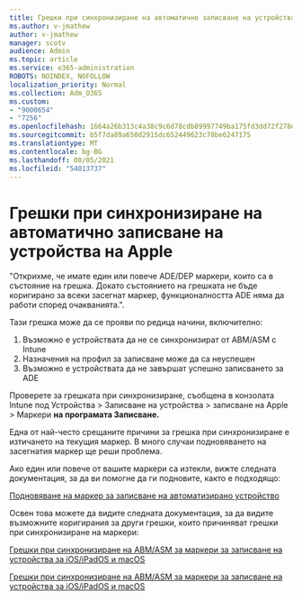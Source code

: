 ```yaml
---
title: Грешки при синхронизиране на автоматично записване на устройства на Apple
ms.author: v-jmathew
author: v-jmathew
manager: scotv
audience: Admin
ms.topic: article
ms.service: o365-administration
ROBOTS: NOINDEX, NOFOLLOW
localization_priority: Normal
ms.collection: Adm_O365
ms.custom:
- "9000654"
- "7256"
ms.openlocfilehash: 1664a26b313c4a38c9c6d78cdb89997749ba175fd3dd72f278e99bbd50b0ee84
ms.sourcegitcommit: b5f7da89a650d2915dc652449623c78be6247175
ms.translationtype: MT
ms.contentlocale: bg-BG
ms.lasthandoff: 08/05/2021
ms.locfileid: "54013737"
---
```

# <a name="apple-automatic-device-enrollment-sync-errors"></a>Грешки при синхронизиране на автоматично записване на устройства на Apple

"Открихме, че имате един или повече ADE/DEP маркери, които са в състояние на грешка. Докато състоянието на грешката не бъде коригирано за всеки засегнат маркер, функционалността ADE няма да работи според очакванията.".

Тази грешка може да се прояви по редица начини, включително:

1. Възможно е устройствата да не се синхронизират от ABM/ASM с Intune
2. Назначения на профил за записване може да са неуспешен
3. Възможно е устройствата да не завършат успешно записването за ADE

Проверете за грешката при синхронизиране, съобщена в конзолата Intune под Устройства > Записване на устройства > записване на Apple > Маркери **на програмата Записване.**

Една от най-често срещаните причини за грешка при синхронизиране е изтичането на текущия маркер. В много случаи подновяването на засегнатия маркер ще реши проблема.

Ако един или повече от вашите маркери са изтекли, вижте следната документация, за да ви помогне да ги подновите, както е подходящо:

[Подновяване на маркер за записване на автоматизирано устройство](https://docs.microsoft.com/mem/intune/enrollment/device-enrollment-program-enroll-ios#renew-an-automated-device-enrollment-token)

Освен това можете да видите следната документация, за да видите възможните коригирания за други грешки, които причиняват грешки при синхронизиране на маркери:

[Грешки при синхронизиране на ABM/ASM за маркери за записване на устройства за iOS/iPadOS и macOS](https://docs.microsoft.com/mem/intune/enrollment/troubleshoot-ios-enrollment-errors#sync-token-errors-between-intune-and-ade-dep)







[Грешки при синхронизиране на ABM/ASM за маркери за записване на устройства за iOS/iPadOS и macOS](https://docs.microsoft.com/mem/intune/enrollment/troubleshoot-ios-enrollment-errors#resolutions-when-syncing-tokens-between-intune-and-abmasm-for-automated-device-enrollment)
